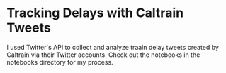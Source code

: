 # Tracking Delays with Caltrain Tweets

I used Twitter's API to collect and analyze traain delay tweets created by Caltrain via their Twitter accounts. Check out the notebooks in the notebooks directory for my process.

